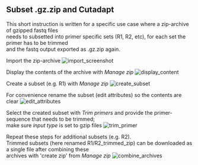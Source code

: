 ## Subset .gz.zip and Cutadapt

This short instruction is written for a specific use case where a zip-archive of gzipped fastq files\
needs to subsetted into primer specific sets (R1, R2, etc), for each set the primer has to be trimmed\
and the fastq output exported as .gz.zip again.

Import the zip-archive
![import_screenshot](https://github.com/naturalis/naturalis-galaxy-tutorials/blob/master/Manage%20zip%20and%20trim%20primer/01_import.jpg)

Display the contents of the archive with *Manage zip*
![display_content](https://github.com/naturalis/naturalis-galaxy-tutorials/blob/master/Manage%20zip%20and%20trim%20primer/%2002_display_content.jpg)

Create a subset (e.g. R1) with *Manage zip*
![create_subset](https://github.com/naturalis/naturalis-galaxy-tutorials/blob/master/Manage%20zip%20and%20trim%20primer/03_create_subset.jpg)

For convenience rename the subset (edit attributes) so the contents are clear
![edit_attributes](https://github.com/naturalis/naturalis-galaxy-tutorials/blob/master/Manage%20zip%20and%20trim%20primer/04_edit_attributes.jpg)

Select the created subset with *Trim primers* and provide the primer-sequence that needs to be trimmed;\
make sure *input type* is set to gzip files
![trim_primer](https://github.com/naturalis/naturalis-galaxy-tutorials/blob/master/Manage%20zip%20and%20trim%20primer/05_cutadapt.jpg)

Repeat these steps for additional subsets (e.g. R2).\
Trimmed subsets (here renamed R1/R2_trimmed_zip) can be downloaded as a single file after combining these\
archives with 'create zip' from *Manage zip*
![combine_archives]()
